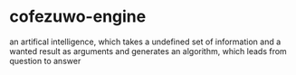 # cofezuwo-engine
an artifical intelligence, which takes a undefined set of information and a wanted result as arguments and generates an algorithm, which leads from question to answer
